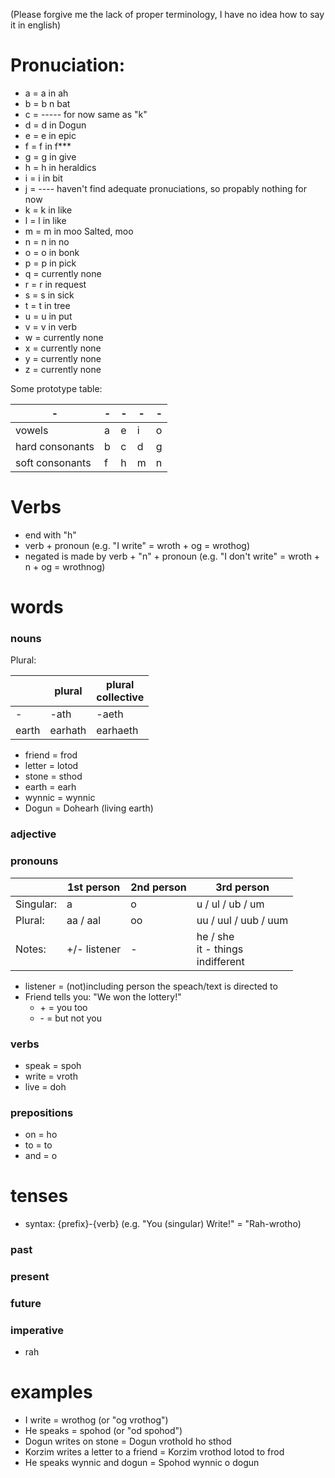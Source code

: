 (Please forgive me the lack of proper terminology, I have no idea how to say it in english)

# Pronuciation:
- a = a in ah
- b = b n bat
- c = ----- for now same as "k"
- d = d in Dogun
- e = e in epic
- f = f in f***
- g = g in give
- h = h in heraldics
- i = i in bit
- j = ---- haven't find adequate pronuciations, so propably nothing for now
- k = k in like
- l = l in like
- m = m in moo Salted, moo
- n = n in no
- o = o in bonk
- p = p in pick
- q = currently none
- r = r in request
- s = s in sick
- t = t in tree
- u = u in put
- v = v in verb
- w = currently none
- x = currently none
- y = currently none
- z = currently none

Some prototype table:

| - | - | - | - | - |
| ----- | ----- | ----- | ----- | ----- |
| vowels | a | e | i | o | u |
| hard consonants | b | c | d | g | k | l | p | t | v |
| soft consonants | f | h | m | n | r | s |


# Verbs
- end with "h"
- verb + pronoun (e.g. "I write" =  wroth + og = wrothog)
- negated is made by verb + "n" + pronoun (e.g. "I don't write" = wroth + n + og = wrothnog)

# words

### nouns
Plural:

|            |  plural    | plural<br>collective |
| ---------- | ---------- | ----------------- |
| -          | -ath       | -aeth             |
| earth      | earhath    | earhaeth          |

- friend = frod
- letter = lotod
- stone = sthod
- earth = earh
- wynnic = wynnic
- Dogun = Dohearh (living earth)

### adjective

### pronouns

|           | 1st person   | 2nd person | 3rd person       |
| --------- | ------------ | ---------- | ---------------- |
| Singular: | a            | o          | u / ul / ub / um |
|   Plural: | aa / aal     | oo         | uu / uul / uub / uum |
|    Notes: | +/- listener | -          | he / she<br>it - things<br>indifferent |
- listener = (not)including person the speach/text is directed to
- Friend tells you: "We won the lottery!"
  - \+ = you too
  - \- = but not you  


### verbs
- speak = spoh
- write = vroth
- live = doh

### prepositions
- on = ho
- to = to
- and = o

# tenses
- syntax: {prefix}-{verb} (e.g. "You (singular) Write!" = "Rah-wrotho)
### past
### present
### future
### imperative
- rah

# examples
- I write = wrothog (or "og vrothog")
- He speaks = spohod (or "od spohod")
- Dogun writes on stone = Dogun vrothold ho sthod
- Korzim writes a letter to a friend = Korzim vrothod lotod to frod
- He speaks wynnic and dogun = Spohod wynnic o dogun
